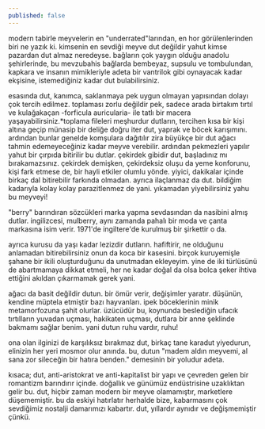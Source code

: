 ```yaml
---
published: false
---
```

modern tabirle meyvelerin en "underrated"larından, en hor görülenlerinden biri ne yazık ki. kimsenin en sevdiği meyve dut değildir yahut kimse pazardan dut almaz neredeyse. bağların çok yaygın olduğu anadolu şehirlerinde, bu mevzubahis bağlarda bembeyaz, supsulu ve tombulundan, kapkara ve insanın mimikleriyle adeta bir vantrilok gibi oynayacak kadar ekşisine, istemediğiniz kadar dut bulabilirsiniz.

esasında dut, kanımca, saklanmaya pek uygun olmayan yapısından dolayı çok tercih edilmez. toplaması zorlu değildir pek, sadece arada birtakım tırtıl ve kulağakaçan -forficula auricularia- ile tatlı bir macera yaşayabilirsiniz.*toplama fileleri meşhurdur dutların, tercihen kısa bir kişi altına geçip münasip bir deliğe doğru iter dut, yaprak ve böcek karışımını. ardından bunlar genelde komşulara dağıtılır zira büyükçe bir dut ağacı tahmin edemeyeceğiniz kadar meyve verebilir. ardından pekmezleri yapılır yahut bir çırpıda bitirilir bu dutlar. çekirdek gibidir dut, başladınız mı bırakamazsınız. çekirdek demişken, çekirdeksiz oluşu da yeme konforunu, kişi fark etmese de, bir hayli etkiler olumlu yönde. yiyici, dakikalar içinde birkaç dal bitirebilir farkında olmadan. ayrıca ilaçlanmaz da dut. bildiğim kadarıyla kolay kolay parazitlenmez de yani. yıkamadan yiyebilirsiniz yahu bu meyveyi!

"berry" barındıran sözcükleri marka yapma sevdasından da nasibini almış dutlar. ingilizcesi, mulberry, aynı zamanda pahalı bir moda ve çanta markasına isim verir. 1971'de ingiltere'de kurulmuş bir şirkettir o da.

ayrıca kurusu da yaşı kadar lezizdir dutların. hafiftirir, ne olduğunu anlamadan bitirebilirsiniz onun da koca bir kasesini. birçok kuruyemişle şahane bir ikili oluşturduğunu da unutmadan ekleyeyim. yine de iki türlüsünü de abartmamaya dikkat etmeli, her ne kadar doğal da olsa bolca şeker ihtiva ettiğini akıldan çıkarmamak gerek yani.

ağacı da basit değildir dutun. bir ömür verir, değişimler yaratır. düşünün, kendine müptela etmiştir bazı hayvanları. ipek böceklerinin minik metamorfozuna şahit olurlar. üzücüdür bu, koynunda beslediğin ufacık tırtılların yuvadan uçması, hakikaten uçması, dutlara bir anne şeklinde bakmamı sağlar benim. yani dutun ruhu vardır, ruhu!

ona olan ilginizi de karşılıksız bırakmaz dut, birkaç tane karadut yiyedurun, elinizin her yeri mosmor olur anında. bu, dutun "madem aldın meyvemi, al sana zor sileceğin bir hatıra benden." demesinin bir yoludur adeta.

kısaca; dut, anti-aristokrat ve anti-kapitalist bir yapı ve çevreden gelen bir romantizm barındırır içinde. doğallık ve günümüz endüstrisine uzaklıktan gelir bu. dut, hiçbir zaman modern bir meyve olamamıştır, marketlere düşememiştir. bu da eskiyi hatırlatır herhalde bize, kabarmasını çok sevdiğimiz nostalji damarımızı kabartır. dut, yıllardır aynıdır ve değişmemiştir çünkü.
